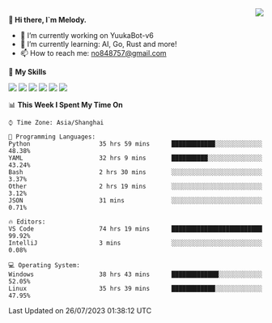 <a href="#">
  <img align="right" src="https://github-readme-stats.vercel.app/api?username=melodyyuuka&count_private=true&show_icons=true" />
</a>

**👋 Hi there, I`m Melody.**

- 🔭 I’m currently working on YuukaBot-v6
- 🌱 I’m currently learning: AI, Go, Rust and more!
- 📫 How to reach me: no848757@gmail.com

🌟 **My Skills** 

![](https://img.shields.io/badge/-Python-3e74a2?style=flat-square&logo=Python&logoColor=fff)
![](https://img.shields.io/badge/-Java-007396?style=flat-square&logo=OpenJDK&logoColor=fff)
![](https://img.shields.io/badge/-Node.js-339933?style=flat-square&logo=Node.js&logoColor=fff)
![](https://img.shields.io/badge/-Git-f05032?style=flat-square&logo=git&logoColor=fff)
![](https://img.shields.io/badge/-PostgreSQL-4169e1?style=flat-square&logo=PostgreSQL&logoColor=fff)
![](https://img.shields.io/badge/-VSCode-007acc?style=flat-square&logo=Visual-Studio-Code&logoColor=fff)


<!--START_SECTION:waka-->
📊 **This Week I Spent My Time On** 

```text
⌚︎ Time Zone: Asia/Shanghai

💬 Programming Languages: 
Python                   35 hrs 59 mins      ████████████░░░░░░░░░░░░░   48.38% 
YAML                     32 hrs 9 mins       ██████████░░░░░░░░░░░░░░░   43.24% 
Bash                     2 hrs 30 mins       ░░░░░░░░░░░░░░░░░░░░░░░░░   3.37% 
Other                    2 hrs 19 mins       ░░░░░░░░░░░░░░░░░░░░░░░░░   3.12% 
JSON                     31 mins             ░░░░░░░░░░░░░░░░░░░░░░░░░   0.71%

🔥 Editors: 
VS Code                  74 hrs 19 mins      █████████████████████████   99.92% 
IntelliJ                 3 mins              ░░░░░░░░░░░░░░░░░░░░░░░░░   0.08%

💻 Operating System: 
Windows                  38 hrs 43 mins      █████████████░░░░░░░░░░░░   52.05% 
Linux                    35 hrs 39 mins      ████████████░░░░░░░░░░░░░   47.95%

```


 Last Updated on 26/07/2023 01:38:12 UTC
<!--END_SECTION:waka-->
